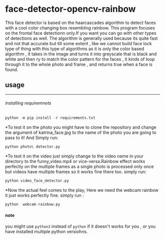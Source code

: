 # face-detector-opencv-rainbow

This face detector is based on the haarcascades algorithm to detect faces with a cool color changing box resembling rainbow. This program focuses on the frontal face detectionn only.If you want you can go with other types of detections as well. The algorithm is generally used because its quite fast and not that accurate but till some extent , like we cannot build face lock type of thing with this type of algorithms as it is only the color based algorithm , it takes in the image and turns it into greyscale that is black and white and then ry to match the color pattern for the faces , it kinds of loop through it to the whole photo and frame , and returns  true when a face is found.

## usage
---
###### installing requiremnets
```python
python -m pip install -r requirements.txt
```

*To test it on the photo you might have to clone the repository and change the argument of katrina_face.jpg to the name of the photo you are going to pass to it!
And Simply run:
```python
python photo\ detector.py
```

*To test it on the video just simply change to the video name in your directory to the  funny_video.mp4 or vice-versa.Rainbow effect works perfectly on the multiple frames as a single photo is processed only once but videos have multiple frames so it works fine there too.
simply run:
```python
python video_face_detector.py
```
*Now the actual feel comes to the play, Here we need the webcam rainbow it just works perfectly fine.
simply run : 
```python
python  webcam-rainbow.py
```

#### note
you might use `python3` instead of `python` if it doesn't works for you , or you have installed multiple python versiohns.
